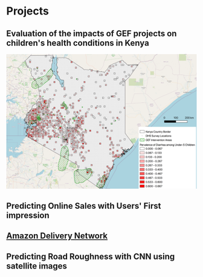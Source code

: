 # Projects

## Evaluation of the impacts of GEF projects on children's health conditions in Kenya
![Map](/viz_diarrhea.png)
## Predicting Online Sales with Users' First impression

## [Amazon Delivery Network](https://jiayingchen0307.github.io/last_mile_delivery_network/)

## Predicting Road Roughness with CNN using satellite images
